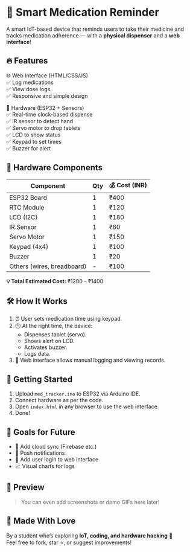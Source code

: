 # 💊 Smart Medication Reminder

A smart IoT-based device that reminds users to take their medicine and tracks medication adherence — with a **physical dispenser** and a **web interface**!

## 🔥 Features

🌐 Web Interface (HTML/CSS/JS)  
✅ Log medications  
✅ View dose logs  
✅ Responsive and simple design

🔌 Hardware (ESP32 + Sensors)  
✅ Real-time clock-based dispense  
✅ IR sensor to detect hand  
✅ Servo motor to drop tablets  
✅ LCD to show status  
✅ Keypad to set times  
✅ Buzzer for alert 

## 🧱 Hardware Components

| Component       | Qty | 💰 Cost (INR) |
|----------------|-----|---------------|
| ESP32 Board     | 1   | ₹400          |
| RTC Module      | 1   | ₹120          |
| LCD (I2C)       | 1   | ₹180          |
| IR Sensor       | 1   | ₹60           |
| Servo Motor     | 1   | ₹150          |
| Keypad (4x4)    | 1   | ₹100          |
| Buzzer          | 1   | ₹20           |
| Others (wires, breadboard) | - | ₹100 |

**💡 Total Estimated Cost:** ₹1200 – ₹1400

## 🛠️ How It Works

1. ⏰ User sets medication time using keypad.
2. 🕒 At the right time, the device:
   - Dispenses tablet (servo).
   - Shows alert on LCD.
   - Activates buzzer.
   - Logs data.
3. 📱 Web interface allows manual logging and viewing records.

## 🚀 Getting Started

1. Upload `med_tracker.ino` to ESP32 via Arduino IDE.
2. Connect hardware as per the code.
3. Open `index.html` in any browser to use the web interface.
4. Done!

## 🎯 Goals for Future

- 🧠 Add cloud sync (Firebase etc.)
- 📲 Push notifications
- 👤 Add user login to web interface
- 📈 Visual charts for logs

## 👀 Preview

> You can even add screenshots or demo GIFs here later!

## 🙌 Made With Love

By a student who’s exploring **IoT, coding, and hardware hacking** 💚  
Feel free to fork, star ⭐, or suggest improvements!

